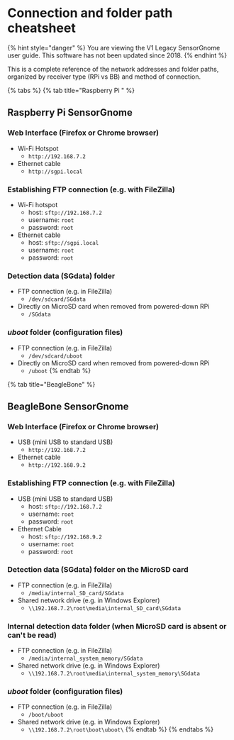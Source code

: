 # Connection and folder path cheatsheet

{% hint style="danger" %}
You are viewing the V1 Legacy SensorGnome user guide. This software has not been updated since 2018.
{% endhint %}

This is a complete reference of the network addresses and folder paths, organized by receiver type (RPi vs BB) and method of connection.

{% tabs %}
{% tab title="Raspberry Pi " %}
## Raspberry Pi SensorGnome

### Web Interface (Firefox or Chrome browser)

* Wi-Fi Hotspot
  * `http://192.168.7.2`
* Ethernet cable
  * `http://sgpi.local`

### Establishing FTP connection (e.g. with FileZilla)

* Wi-Fi hotspot
  * host: `sftp://192.168.7.2`
  * username: `root`
  * password: `root`
* Ethernet cable
  * host: `sftp://sgpi.local`
  * username: `root`
  * password: `root`

### Detection data (SGdata) folder

* FTP connection (e.g. in FileZilla)
  * `/dev/sdcard/SGdata`
* Directly on MicroSD card when removed from powered-down RPi
  * `/SGdata`

### _uboot_ folder (configuration files)

* FTP connection (e.g. in FileZilla)
  * `/dev/sdcard/uboot`
* Directly on MicroSD card when removed from powered-down RPi
  * `/uboot`
{% endtab %}

{% tab title="BeagleBone" %}
## BeagleBone SensorGnome

### Web Interface (Firefox or Chrome browser)

* USB (mini USB to standard USB)
  * `http://192.168.7.2`
* Ethernet cable&#x20;
  * `http://192.168.9.2`

### Establishing FTP connection (e.g. with FileZilla)

* USB (mini USB to standard USB)
  * host: `sftp://192.168.7.2`
  * username: `root`
  * password: `root`
* Ethernet Cable&#x20;
  * host: `sftp://192.168.9.2`
  * username: `root`
  * password: `root`

### Detection data (SGdata) folder on the MicroSD card

* FTP connection (e.g. in FileZilla)
  * `/media/internal_SD_card/SGdata`
* Shared network drive (e.g. in Windows Explorer)
  * `\\192.168.7.2\root\media\internal_SD_card\SGdata`

### Internal detection data folder (when MicroSD card is absent or can't be read)

* FTP connection (e.g. in FileZilla)
  * `/media/internal_system_memory/SGdata`
* Shared network drive (e.g. in Windows Explorer)
  * `\\192.168.7.2\root\media\internal_system_memory\SGdata`

### _uboot_ folder (configuration files)

* FTP connection (e.g. in FileZilla)
  * `/boot/uboot`
* Shared network drive (e.g. in Windows Explorer)
  * `\\192.168.7.2\root\boot\uboot\`
{% endtab %}
{% endtabs %}
